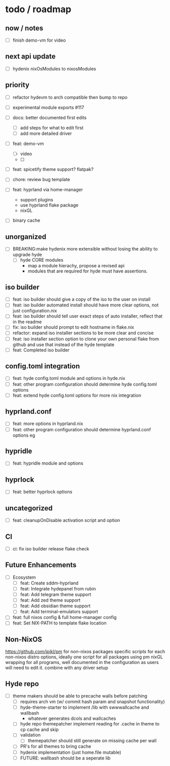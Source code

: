 
# todo / roadmap

## now / notes

- [ ] finish demo-vm for video

## next api update

- [ ] hydenix nixOsModules to nixosModules

## priority

- [ ] refactor hydevm to arch compatible then bump to repo

- [ ] experimental module exports #117

- [ ] docs: better documented first edits
  - [ ] add steps for what to edit first
  - [ ] add more detailed driver

- [ ] feat: demo-vm
  - [ ] video
   - [ ]  

- [ ] feat: spicetify theme support? flatpak?

- [ ] chore: review bug template

- [ ] feat: hyprland via home-manager
  - support plugins
  - use hyprland flake package
  - nixGL
- [ ] binary cache

## unorganized

- [ ] BREAKING:make hydenix more extensible without losing the ability to upgrade hyde
  - [ ] hyde CORE modules
    - map a module hierachy, propose a revised api
    - modules that are required for hyde must have assertions.

## iso builder

- [ ] feat: iso builder should give a copy of the iso to the user on install
- [ ] feat: iso builder automated install should have more clear options, not just configuration.nix
- [ ] feat: iso builder should tell user exact steps of auto installer, reflect that in the readme
- [ ] fix: iso builder should prompt to edit hostname in flake.nix
- [ ] refactor: expand iso installer sections to be more clear and concise
- [ ] feat: iso installer section option to clone your own personal flake from github and use that instead of the hyde template
- [ ] feat: Completed iso builder

## config.toml integration

- [ ] feat: hyde config.toml module and options in hyde.nix
- [ ] feat: other program configuration should determine hyde config.toml options
- [ ] feat: extend hyde config.toml options for more nix integration

## hyprland.conf

- [ ] feat: more options in hyprland.nix
- [ ] feat: other program configuration should determine hyprland.conf options eg

## hypridle

- [ ] feat: hypridle module and options

## hyprlock

- [ ] feat: better hyprlock options

## uncategorized

- [ ] feat: cleanupOnDisable activation script and option

## CI

- [ ] ci: fix iso builder release flake check

## Future Enhancements

- [ ] Ecosystem
  - [ ] feat: Create sddm-hyprland
  - [ ] feat: Integrate hydepanel from rubin
  - [ ] feat: Add telegram theme support
  - [ ] feat: Add zed theme support
  - [ ] feat: Add obsidian theme support
  - [ ] feat: Add terminal-emulators support
- [ ] feat: full nixos config & full home-manager config
- [ ] feat: Set NIX-PATH to template flake location

## Non-NixOS

<https://github.com/jpikl/pm> for non-nixos packages
specific scripts for each non-nixos distro options, ideally one script for all packages using pm
nixGL wrapping for all programs, well documented in the configuration as users will need to edit it. combine with any driver setup

## Hyde repo

- [ ] theme makers should be able to precache walls before patching
  - [ ] requires arch vm (w/ commit hash param and snapshot functionality)
  - [ ] hyde-theme-starter to implement /lib with swwwallcache and wallbash
    - whatever generates dcols and wallcaches
  - [ ] hyde repo themepatcher implement reading for .cache in theme to cp cache and skip
  - [ ] validation
    - [ ] themepatcher should still generate on missing cache per wall
  - [ ] PR's for all themes to bring cache
  - [ ] hydenix implementation (just home.file mutable)
  - [ ] FUTURE: wallbash should be a seperate lib
